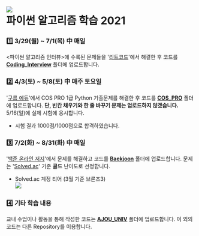 ![](https://img.shields.io/badge/Latest%20Update%20:%2005/17-193440?style=flat-square&amp;logo=PyPy&amp;logoColor=white)    
파이썬 알고리즘 학습 2021
====
### 1️⃣ 3/29(월) ~ 7/1(목) 中 매일
  <파이썬 알고리즘 인터뷰>에 수록된 문제들을 '[리트코드](https://leetcode.com/problemset/all)'에서 해결한 후 코드를 **[Coding_Interview](Coding_Interview)** 폴더에 업로드합니다.
    
    
    
### 2️⃣ 4/3(토) ~ 5/8(토) 中 매주 토요일
  '[구름 에듀](https://edu.goorm.io/lecture/17299/cos-pro-1%EA%B8%89-%EA%B8%B0%EC%B6%9C%EB%AC%B8%EC%A0%9C-python)'에서 COS PRO 1급 Python 기출문제를 해결한 후 코드를 **[COS_PRO](COS_PRO)** 폴더에 업로드합니다. **단, 빈칸 채우기와 한 줄 바꾸기 문제는 업로드하지 않겠습니다.** 5/16(일)에 실제 시험에 응시합니다.    
+ 시험 결과 1000점/1000점으로 합격하였습니다.
    
    
    
### 3️⃣ 7/2(화) ~ 8/31(화) 中 매일
  '[백준 온라인 저지](https://www.acmicpc.net/)'에서 문제를 해결하고 코드를 **[Baekjoon](Baekjoon)** 폴더에 업로드합니다. 문제는 '[Solved.ac](https://solved.ac/)' 기준 **골드** 난이도로 선정합니다.
+ Solved.ac 계정 티어 (3월 기준 브론즈3)    
[![](http://mazassumnida.wtf/api/v2/generate_badge?boj=wjsalsrb5)](https://solved.ac/profile/wjsalsrb5)
    
    
    
### 4️⃣ 기타 학습 내용
 교내 수업이나 활동을 통해 작성한 코드는  **[AJOU_UNIV](AJOU_UNIV)** 폴더에 업로드합니다. 이 외의 코드는 다른 Repository를 이용합니다.

